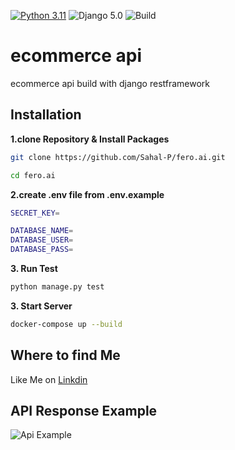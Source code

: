 [![Python 3.11](https://img.shields.io/badge/python-3.11-yellow.svg)](https://www.python.org/downloads/release/python-360/)
![Django 5.0](https://img.shields.io/badge/Django-5.0-green.svg)
![Build](https://github.com/shyam999/Django-ecommerce/workflows/Build/badge.svg?branch=master)

# ecommerce api
ecommerce api build with django restframework

## Installation

**1.clone Repository & Install Packages**
```sh
git clone https://github.com/Sahal-P/fero.ai.git

cd fero.ai


```
**2.create .env file from .env.example**
```sh
SECRET_KEY=

DATABASE_NAME=
DATABASE_USER=
DATABASE_PASS=
```
**3. Run Test**
```sh
python manage.py test

```
**3. Start Server**
```sh
docker-compose up --build

```

## Where to find Me
Like Me on [Linkdin](https://www.linkedin.com/in/sahal-p-ba81a2260/)

## API Response Example

![ Api Example](https://utfs.io/f/16249a72-824c-4e06-bfd1-05d384f886d1-6i1yv7.jpg)


